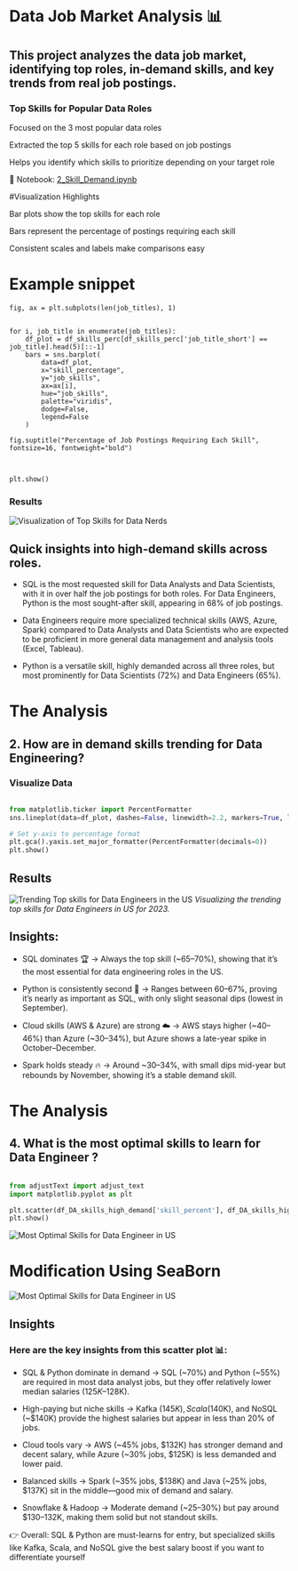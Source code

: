 # Data Job Market Analysis 📊

## This project analyzes the data job market, identifying top roles, in-demand skills, and key trends from real job postings.

### Top Skills for Popular Data Roles

Focused on the 3 most popular data roles

Extracted the top 5 skills for each role based on job postings

Helps you identify which skills to prioritize depending on your target role

📂 Notebook: [2_Skill_Demand.ipynb](4_Project\2_Skill_Demand.ipynb)

#Visualization Highlights

Bar plots show the top skills for each role

Bars represent the percentage of postings requiring each skill

Consistent scales and labels make comparisons easy

# Example snippet

```
fig, ax = plt.subplots(len(job_titles), 1)


for i, job_title in enumerate(job_titles):
    df_plot = df_skills_perc[df_skills_perc['job_title_short'] == job_title].head(5)[::-1]
    bars = sns.barplot(
        data=df_plot,
        x="skill_percentage",
        y="job_skills",
        ax=ax[i],
        hue="job_skills",         
        palette="viridis",
        dodge=False,
        legend=False              
    )

fig.suptitle("Percentage of Job Postings Requiring Each Skill", fontsize=16, fontweight="bold")



plt.show()

```

### Results

![Visualization of Top Skills for Data Nerds](4_Project\images\skill_demand.png)

## Quick insights into high-demand skills across roles.

- SQL is the most requested skill for Data Analysts and Data Scientists, with it in over half the job postings for both roles. For Data Engineers, Python is the most sought-after skill, appearing in 68% of job postings.

- Data Engineers require more specialized technical skills (AWS, Azure, Spark) compared to Data Analysts and Data Scientists who are expected to be proficient in more general data management and analysis tools (Excel, Tableau).

-  Python is a versatile skill, highly demanded across all three roles, but most prominently for Data Scientists (72%) and Data Engineers (65%).


# The Analysis
## 2. How are in demand skills trending for Data Engineering?

### Visualize Data

``` python

from matplotlib.ticker import PercentFormatter
sns.lineplot(data=df_plot, dashes=False, linewidth=2.2, markers=True, legend=False)

# Set y-axis to percentage format
plt.gca().yaxis.set_major_formatter(PercentFormatter(decimals=0))
plt.show()

```
## Results
![Trending Top skills for Data Engineers in the US](4_Project\images\skills_trend.png)
*Visualizing the trending top skills for Data Engineers in US for 2023.*

## Insights:

- SQL dominates 🏆 → Always the top skill (~65–70%), showing that it’s the most essential for data engineering roles in the US.

- Python is consistently second 🐍 → Ranges between 60–67%, proving it’s nearly as important as SQL, with only slight seasonal dips (lowest in September).

- Cloud skills (AWS & Azure) are strong ☁️ → AWS stays higher (~40–46%) than Azure (~30–34%), but Azure shows a late-year spike in October–December.

- Spark holds steady 🔥 → Around ~30–34%, with small dips mid-year but rebounds by November, showing it’s a stable demand skill.



# The Analysis
## 4. What is the most optimal skills to learn for Data Engineer ?

``` python

from adjustText import adjust_text
import matplotlib.pyplot as plt

plt.scatter(df_DA_skills_high_demand['skill_percent'], df_DA_skills_high_demand['median_salary'])
plt.show()

```

![Most Optimal Skills for Data Engineer in US](4_Project\images\optimal_using_matplot.png)

# Modification Using SeaBorn

![Most Optimal Skills for Data Engineer in US](4_Project\images\optimal_using_seaborn.png)

## Insights

### Here are the key insights from this scatter plot 📊:

- SQL & Python dominate in demand → SQL (~70%) and Python (~55%) are required in most data analyst jobs, but they offer relatively lower median salaries ($125K–$128K).

- High-paying but niche skills → Kafka ($145K), Scala ($140K), and NoSQL (~$140K) provide the highest salaries but appear in less than 20% of jobs.

- Cloud tools vary → AWS (~45% jobs, $132K) has stronger demand and decent salary, while Azure (~30% jobs, $125K) is less demanded and lower paid.

- Balanced skills → Spark (~35% jobs, $138K) and Java (~25% jobs, $137K) sit in the middle—good mix of demand and salary.

- Snowflake & Hadoop → Moderate demand (~25–30%) but pay around $130–132K, making them solid but not standout skills.

👉 Overall: SQL & Python are must-learns for entry, but specialized skills like Kafka, Scala, and NoSQL give the best salary boost if you want to differentiate yourself